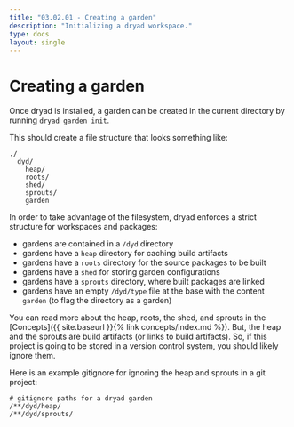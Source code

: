 ```yaml
---
title: "03.02.01 - Creating a garden"
description: "Initializing a dryad workspace."
type: docs
layout: single
---
```


# Creating a garden

Once dryad is installed, a garden can be created in the current directory by running `dryad garden init`.

This should create a file structure that looks something like:

```
./
  dyd/
    heap/
    roots/
    shed/
    sprouts/
    garden
```

In order to take advantage of the filesystem, dryad enforces a strict structure for workspaces and packages:
- gardens are contained in a `/dyd` directory
- gardens have a `heap` directory for caching build artifacts
- gardens have a `roots` directory for the source packages to be built
- gardens have a `shed` for storing garden configurations
- gardens have a `sprouts` directory, where built packages are linked
- gardens have an empty `/dyd/type` file at the base with the content `garden` (to flag the directory as a garden)

You can read more about the heap, roots, the shed, and sprouts in the [Concepts]({{ site.baseurl }}{% link concepts/index.md %}).  But, the heap and the sprouts are build artifacts (or links to build artifacts).  So, if this project is going to be stored in a version control system, you should likely ignore them.

Here is an example gitignore for ignoring the heap and sprouts in a git project:

```
# gitignore paths for a dryad garden
/**/dyd/heap/
/**/dyd/sprouts/
```

